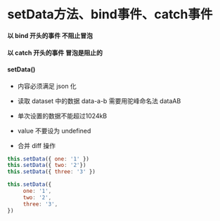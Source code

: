 # setData方法、bind事件、catch事件

#### 以 bind 开头的事件 不阻止冒泡

#### 以 catch 开头的事件 冒泡是阻止的

#### setData()
   + 内容必须满足 json 化

   + 读取 dataset 中的数据 data-a-b 需要用驼峰命名法 dataAB

   + 单次设置的数据不能超过1024kB

   + value 不要设为 undefined

   + 合并 diff 操作

```js
this.setData({ one: '1' })
this.setData({ two: '2'})
this.setData({ three: '3' })

this.setData({
     one: '1',
     two: '2',
     three: '3',
})
```
  